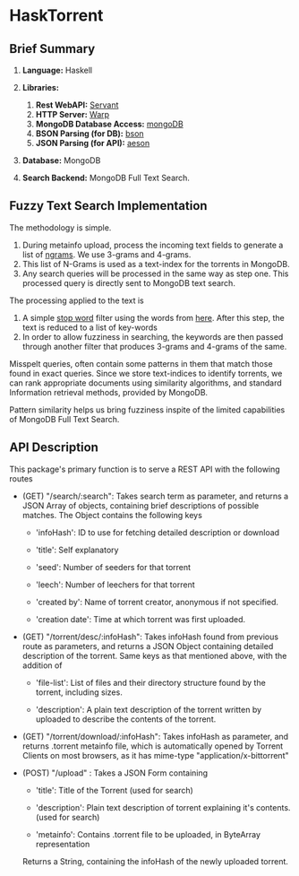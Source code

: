 # HaskTorrent

## Brief Summary

1. **Language:** Haskell

2. **Libraries:**
   
   1. **Rest WebAPI:** [Servant](https://hackage.haskell.org/package/servant-server)
   2. **HTTP Server:** [Warp](https://hackage.haskell.org/package/warp)
   3. **MongoDB Database Access:** [mongoDB](https://hackage.haskell.org/package/mongoDB)
   4. **BSON Parsing (for DB):** [bson](https://hackage.haskell.org/package/bson)
   5. **JSON Parsing (for API):** [aeson](https://hackage.haskell.org/package/aeson)

3. **Database:** MongoDB

4. **Search Backend:** MongoDB Full Text Search.

## Fuzzy Text Search Implementation

 The methodology is simple.

1. During metainfo upload, process the incoming text fields to generate 
   a list of [ngrams](https://en.wikipedia.org/wiki/N-gram). We use 3-grams and 4-grams.
2. This list of N-Grams is used as a text-index for the torrents in MongoDB.
3. Any search queries will be processed in the same way as step one.
   This processed query is directly sent to MongoDB text search.

The processing applied to the text is

1. A simple [stop word](https://en.wikipedia.org/wiki/Stop_words) filter using the words  from [here](https://www.ranks.nl/stopwords). After this step, the text is reduced to a list of key-words
2. In order to allow fuzziness in searching, the keywords are then passed
   through another filter that produces 3-grams and 4-grams of the same.

Misspelt queries, often contain some patterns in them that match those found in exact queries. Since we store text-indices to identify torrents, we can rank appropriate documents using similarity algorithms, and standard Information retrieval methods, provided by MongoDB. 

Pattern similarity helps us bring fuzziness inspite of the limited capabilities of MongoDB Full Text Search. 

## API Description

This package's primary function is to serve a REST API with the following routes

- (GET) "/search/:search": Takes search term as parameter, and returns a JSON Array of objects, containing brief descriptions of possible matches. The Object contains the following keys 
  
  - 'infoHash': ID to use for fetching detailed description or download
  
  - 'title': Self explanatory
  
  - 'seed': Number of seeders for that torrent
  
  - 'leech': Number of leechers for that torrent
  
  - 'created by': Name of torrent creator, anonymous if not specified.
  
  - 'creation date': Time at which torrent was first uploaded.

- (GET) "/torrent/desc/:infoHash": Takes infoHash found from previous route as parameters, and returns a JSON Object containing detailed description of the torrent. Same keys as that mentioned above, with the addition of
  
  - 'file-list': List of files and their directory structure found by the torrent, including sizes.
  
  - 'description': A plain text description of the torrent written by uploaded to describe the contents of the torrent. 

- (GET) "/torrent/download/:infoHash": Takes infoHash as parameter, and returns .torrent metainfo file, which is automatically opened by Torrent Clients on most browsers, as it has mime-type "application/x-bittorrent"

- (POST) "/upload" : Takes a JSON Form containing 
  
  - 'title': Title of the Torrent (used for search)
  
  - 'description': Plain text description of torrent explaining it's contents. (used for search)
  
  - 'metainfo': Contains .torrent file to be uploaded, in ByteArray representation
  
  Returns a String, containing the infoHash of the newly uploaded torrent.
